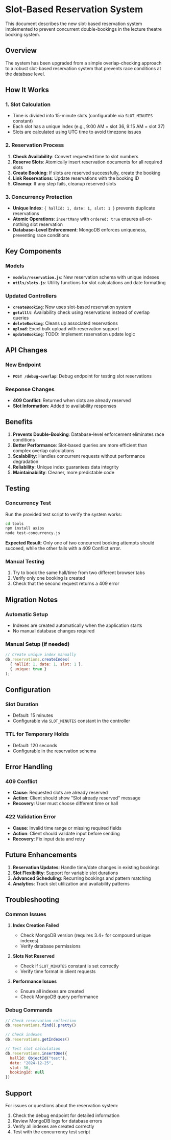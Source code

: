 # Slot-Based Reservation System

This document describes the new slot-based reservation system implemented to prevent concurrent double-bookings in the lecture theatre booking system.

## Overview

The system has been upgraded from a simple overlap-checking approach to a robust slot-based reservation system that prevents race conditions at the database level.

## How It Works

### 1. **Slot Calculation**
- Time is divided into 15-minute slots (configurable via `SLOT_MINUTES` constant)
- Each slot has a unique index (e.g., 9:00 AM = slot 36, 9:15 AM = slot 37)
- Slots are calculated using UTC time to avoid timezone issues

### 2. **Reservation Process**
1. **Check Availability**: Convert requested time to slot numbers
2. **Reserve Slots**: Atomically insert reservation documents for all required slots
3. **Create Booking**: If slots are reserved successfully, create the booking
4. **Link Reservations**: Update reservations with the booking ID
5. **Cleanup**: If any step fails, cleanup reserved slots

### 3. **Concurrency Protection**
- **Unique Index**: `{ hallId: 1, date: 1, slot: 1 }` prevents duplicate reservations
- **Atomic Operations**: `insertMany` with `ordered: true` ensures all-or-nothing slot reservation
- **Database-Level Enforcement**: MongoDB enforces uniqueness, preventing race conditions

## Key Components

### Models
- **`models/reservation.js`**: New reservation schema with unique indexes
- **`utils/slots.js`**: Utility functions for slot calculations and date formatting

### Updated Controllers
- **`createBooking`**: Now uses slot-based reservation system
- **`getalllt`**: Availability check using reservations instead of overlap queries
- **`deleteBooking`**: Cleans up associated reservations
- **`upload`**: Excel bulk upload with reservation support
- **`updateBooking`**: TODO: Implement reservation update logic

## API Changes

### New Endpoint
- **`POST /debug-overlap`**: Debug endpoint for testing slot reservations

### Response Changes
- **409 Conflict**: Returned when slots are already reserved
- **Slot Information**: Added to availability responses

## Benefits

1. **Prevents Double-Booking**: Database-level enforcement eliminates race conditions
2. **Better Performance**: Slot-based queries are more efficient than complex overlap calculations
3. **Scalability**: Handles concurrent requests without performance degradation
4. **Reliability**: Unique index guarantees data integrity
5. **Maintainability**: Cleaner, more predictable code

## Testing

### Concurrency Test
Run the provided test script to verify the system works:

```bash
cd tools
npm install axios
node test-concurrency.js
```

**Expected Result**: Only one of two concurrent booking attempts should succeed, while the other fails with a 409 Conflict error.

### Manual Testing
1. Try to book the same hall/time from two different browser tabs
2. Verify only one booking is created
3. Check that the second request returns a 409 error

## Migration Notes

### Automatic Setup
- Indexes are created automatically when the application starts
- No manual database changes required

### Manual Setup (if needed)
```javascript
// Create unique index manually
db.reservations.createIndex(
  { hallId: 1, date: 1, slot: 1 }, 
  { unique: true }
);
```

## Configuration

### Slot Duration
- Default: 15 minutes
- Configurable via `SLOT_MINUTES` constant in the controller

### TTL for Temporary Holds
- Default: 120 seconds
- Configurable in the reservation schema

## Error Handling

### 409 Conflict
- **Cause**: Requested slots are already reserved
- **Action**: Client should show "Slot already reserved" message
- **Recovery**: User must choose different time or hall

### 422 Validation Error
- **Cause**: Invalid time range or missing required fields
- **Action**: Client should validate input before sending
- **Recovery**: Fix input data and retry

## Future Enhancements

1. **Reservation Updates**: Handle time/date changes in existing bookings
2. **Slot Flexibility**: Support for variable slot durations
3. **Advanced Scheduling**: Recurring bookings and pattern matching
4. **Analytics**: Track slot utilization and availability patterns

## Troubleshooting

### Common Issues

1. **Index Creation Failed**
   - Check MongoDB version (requires 3.4+ for compound unique indexes)
   - Verify database permissions

2. **Slots Not Reserved**
   - Check if `SLOT_MINUTES` constant is set correctly
   - Verify time format in client requests

3. **Performance Issues**
   - Ensure all indexes are created
   - Check MongoDB query performance

### Debug Commands
```javascript
// Check reservation collection
db.reservations.find().pretty()

// Check indexes
db.reservations.getIndexes()

// Test slot calculation
db.reservations.insertOne({
  hallId: ObjectId("test"),
  date: "2024-12-25",
  slot: 36,
  bookingId: null
})
```

## Support

For issues or questions about the reservation system:
1. Check the debug endpoint for detailed information
2. Review MongoDB logs for database errors
3. Verify all indexes are created correctly
4. Test with the concurrency test script
